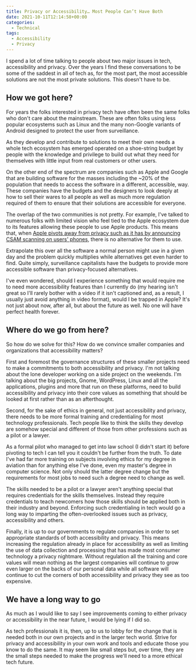 ```yaml
---
title: Privacy or Accessibility… Most People Can’t Have Both
date: 2021-10-11T12:14:58+00:00
categories:
  - Technical
tags:
  - Accessibility
  - Privacy
---
```


I spend a lot of time talking to people about two major issues in tech, accessibility and privacy. Over the years I find these conversations to be some of the saddest in all of tech as, for the most part, the most accessible solutions are not the most private solutions. This doesn't have to be.

## How we got here?

For years the folks interested in privacy tech have often been the same folks who don't care about the mainstream. These are often folks using less popular ecosystems such as Linux and the many non-Google variants of Android designed to protect the user from surveillance.

As they develop and contribute to solutions to meet their own needs a whole tech ecosystem has emerged operated on a shoe-string budget by people with the knowledge and privilege to build out what they need for themselves with little input from real customers or other users.

On the other end of the spectrum are companies such as Apple and Google that are building software for the masses including the ~20% of the population that needs to access the software in a different, accessible, way. These companies have the budgets and the designers to look deeply at how to sell their wares to all people as well as much more regulation required of them to ensure that their solutions are accessible for everyone.

The overlap of the two communities is not pretty. For example, I've talked to numerous folks with limited vision who feel tied to the Apple ecosystem due to its features allowing these people to use Apple products. This means that, when [Apple pivots away from privacy such as it has by announcing CSAM scanning on users' phones][1], there is no alternative for them to use.

Extrapolate this over all the software a normal person might use in a given day and the problem quickly multiplies while alternatives get even harder to find. Quite simply, surveillance capitalists have the budgets to provide more accessible software than privacy-focused alternatives.

I've even wondered, should I experience something that would require me to need more accessibility features than I currently do (my hearing isn't great so I'll rarely bother with a video if it isn't captioned and, as a result, I usually just avoid anything in video format), would I be trapped in Apple? It's not just about now, after all, but about the future as well. No one will have perfect health forever.

## Where do we go from here?

So how do we solve for this? How do we convince smaller companies and organizations that accessibility matters?

First and foremost the governance structures of these smaller projects need to make a commitments to both accessibility and privacy. I'm not talking about the lone developer working on a side project on the weekends. I'm talking about the big projects, Gnome, WordPress, Linux and all the applications, plugins and more that run on these platforms, need to build accessibility and privacy into their core values as something that should be looked at first rather than as an afterthought.

Second, for the sake of ethics in general, not just accessibility and privacy, there needs to be more formal training and credentialing for most technology professionals. Tech people like to think the skills they develop are somehow special and different of those from other professions such as a pilot or a lawyer.

As a formal pilot who managed to get into law school (I didn't start it) before pivoting to tech I can tell you it couldn't be further from the truth. To date I've had far more training on subjects involving ethics for my degree in aviation than for anything else I've done, even my master's degree in computer science. Not only should the latter degree change but the requirements for most jobs to need such a degree need to change as well.

The skills needed to be a pilot or a lawyer aren't anything special that requires credentials for the skills themselves. Instead they require credentials to teach newcomers how those skills should be applied both in their industry and beyond. Enforcing such credentialing in tech would go a long way to imparting the often-overlooked issues such as privacy, accessibility and others.

Finally, it is up to our governments to regulate companies in order to set appropriate standards of both accessibility and privacy. This means increasing the regulation already in place for accessibility as well as limiting the use of data collection and processing that has made most consumer technology a privacy nightmare. Without regulation all the training and core values will mean nothing as the largest companies will continue to grow even larger on the backs of our personal data while all software will continue to cut the corners of both accessibility and privacy they see as too expensive.

## We have a long way to go

As much as I would like to say I see improvements coming to either privacy or accessibility in the near future, I would be lying if I did so.

As tech professionals it is, then, up to us to lobby for the change that is needed both in our own projects and in the larger tech world. Strive for privacy and accessibility in your own work and tools and educate those you know to do the same. It may seem like small steps but, over time, they are the small steps needed to make the progress we'll need to a more ethical tech future.

 [1]: https://www.theverge.com/2021/8/10/22613225/apple-csam-scanning-messages-child-safety-features-privacy-controversy-explained